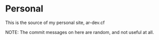 # Personal
This is the source of my personal site, ar-dev.cf

NOTE: The commit messages on here are random, and not useful at all.